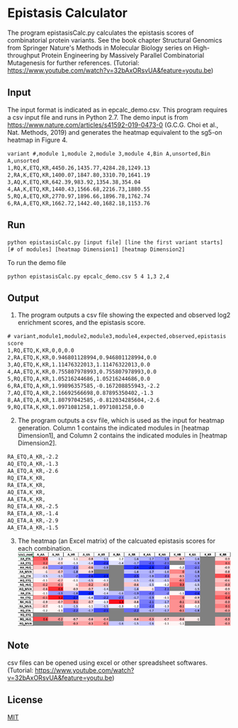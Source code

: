 # Epistasis Calculator 

The program epistasisCalc.py calculates the epistasis scores of combinatorial protein variants. See the book chapter  Structural Genomics from Springer Nature's Methods in Molecular Biology series on High-throughput Protein Engineering by Massively Parallel Combinatorial Mutagenesis for further references.
(Tutorial: https://www.youtube.com/watch?v=32bAxORsvUA&feature=youtu.be)
## Input
The input format is indicated as in epcalc_demo.csv. This program requires a csv input file and runs in Python 2.7.
The demo input is from https://www.nature.com/articles/s41592-019-0473-0 (G.C.G. Choi et al., Nat. Methods, 2019) and generates the heatmap equivalent to the sg5-on heatmap in Figure 4.
```
variant #,module 1,module 2,module 3,module 4,Bin A,unsorted,Bin A,unsorted
1,RQ,K,ETQ,KR,4450.26,1435.77,4284.28,1249.13
2,RA,K,ETQ,KR,1400.07,1847.80,3310.70,1641.19
3,AQ,K,ETQ,KR,642.39,983.92,1354.38,354.04
4,AA,K,ETQ,KR,1440.43,1566.68,2216.73,1880.55
5,RQ,A,ETQ,KR,2770.97,1896.66,1896.78,1762.74
6,RA,A,ETQ,KR,1662.72,1442.40,1682.18,1153.76
```

## Run
```
python epistasisCalc.py [input file] [line the first variant starts] [# of modules] [heatmap Dimension1] [heatmap Dimension2]
```
To run the demo file
```
python epistasisCalc.py epcalc_demo.csv 5 4 1,3 2,4
```

## Output
1. The program outputs a csv file showing the expected and observed log2 enrichment scores, and the epistasis score.
```
# variant,module1,module2,module3,module4,expected,observed,epistasis score
1,RQ,ETQ,K,KR,0,0,0.0
2,RA,ETQ,K,KR,0.946801128994,0.946801128994,0.0
3,AQ,ETQ,K,KR,1.11476322013,1.11476322013,0.0
4,AA,ETQ,K,KR,0.755807978993,0.755807978993,0.0
5,RQ,ETQ,A,KR,1.05216244686,1.05216244686,0.0
6,RA,ETQ,A,KR,1.99896357585,-0.167208855943,-2.2
7,AQ,ETQ,A,KR,2.16692566698,0.87895350402,-1.3
8,AA,ETQ,A,KR,1.80797042585,-0.812034285604,-2.6
9,RQ,ETA,K,KR,1.0971081258,1.0971081258,0.0
```
2. The program outputs a csv file, which is used as the input for heatmap generation. Column 1 contains the indicated modules in [heatmap Dimension1], and Column 2 contains the indicated modules in [heatmap Dimension2].
```
RA_ETQ,A_KR,-2.2
AQ_ETQ,A_KR,-1.3
AA_ETQ,A_KR,-2.6
RQ_ETA,K_KR,
RA_ETA,K_KR,
AQ_ETA,K_KR,
AA_ETA,K_KR,
RQ_ETA,A_KR,-2.5
RA_ETA,A_KR,-1.4
AQ_ETA,A_KR,-2.9
AA_ETA,A_KR,-1.5
```
3. The heatmap (an Excel matrix) of the calcuated epistasis scores for each combination.
![Image](heatmap_pic.png)

## Note
csv files can be opened using excel or other spreadsheet softwares.
(Tutorial: https://www.youtube.com/watch?v=32bAxORsvUA&feature=youtu.be)

## License
[MIT](https://choosealicense.com/licenses/mit/)
